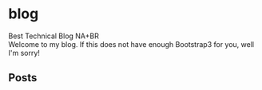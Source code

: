 # blog
Best Technical Blog NA+BR  
Welcome to my blog. If this does not have enough Bootstrap3 for you, well I'm sorry!

## Posts

